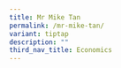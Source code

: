 ```yaml
---
title: Mr Mike Tan
permalink: /mr-mike-tan/
variant: tiptap
description: ""
third_nav_title: Economics
---
```

